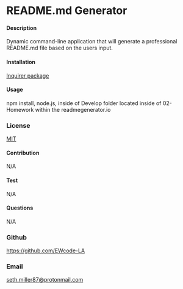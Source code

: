 
  
# README.md Generator

#### Description
Dynamic command-line application that will generate a professional README.md file based on the users input.

#### Installation
[Inquirer package](https://www.npmjs.com/package/inquirer)

#### Usage
npm install, node.js, inside of Develop folder located inside of 02-Homework within the readmegenerator.io

### License
[MIT](https://choosealicense.com/licenses/mit/)

#### Contribution
N/A

#### Test
N/A

#### Questions
N/A

### Github
https://github.com/EWcode-LA

### Email
seth.miller87@protonmail.com

